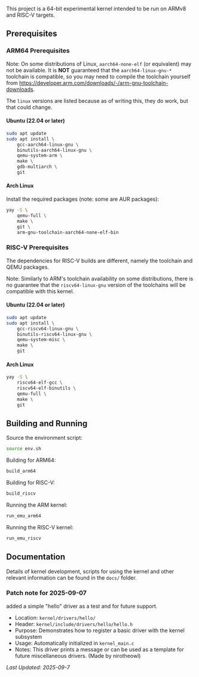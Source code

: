 This project is a 64-bit experimental kernel intended to be run on ARMv8 and RISC-V targets. 

## Prerequisites

### ARM64 Prerequisites 

Note: On some distributions of Linux, `aarch64-none-elf` (or equivalent) may not be available. It is
**NOT** guaranteed that the `aarch64-linux-gnu-*` toolchain is compatible, so you may need to compile
the toolchain yourself from https://developer.arm.com/downloads/-/arm-gnu-toolchain-downloads.

The `linux` versions are listed because as of writing this, they do work, but that could change. 

#### Ubuntu (22.04 or later)

```bash
sudo apt update
sudo apt install \
    gcc-aarch64-linux-gnu \
    binutils-aarch64-linux-gnu \
    qemu-system-arm \
    make \
    gdb-multiarch \
    git
```

#### Arch Linux

Install the required packages (note: some are AUR packages):

```bash
yay -S \
    qemu-full \
    make \
    git \
    arm-gnu-toolchain-aarch64-none-elf-bin
```

### RISC-V Prerequisites

The dependencies for RISC-V builds are different, namely the toolchain and QEMU packages. 

Note: Similarly to ARM's toolchain availability on some distributions, there is no guarantee that
the `riscv64-linux-gnu` version of the toolchains will be compatible with this kernel.

#### Ubuntu (22.04 or later) 

```bash
sudo apt update
sudo apt install \
    gcc-riscv64-linux-gnu \
    binutils-riscv64-linux-gnu \
    qemu-system-misc \
    make \
    git
```

#### Arch Linux 

```bash
yay -S \
    riscv64-elf-gcc \
    riscv64-elf-binutils \
    qemu-full \
    make \
    git
``` 

## Building and Running

Source the environment script:
```bash
source env.sh
```

Building for ARM64: 
```bash 
build_arm64 
```

Building for RISC-V: 
```bash 
build_riscv
```

Running the ARM kernel:
```bash 
run_emu_arm64
```

Running the RISC-V kernel: 
```bash 
run_emu_riscv
```



## Documentation 

Details of kernel development, scripts for using the kernel and other relevant information can be 
found in the `docs/` folder. 

### Patch note for 2025-09-07
added a simple "hello" driver as a test and for future support.  

- Location: `kernel/drivers/hello/`  
- Header: `kernel/include/drivers/hello/hello.h`  
- Purpose: Demonstrates how to register a basic driver with the kernel subsystem  
- Usage: Automatically initialized in `kernel_main.c`  
- Notes: This driver prints a message or can be used as a template for future miscellaneous drivers.
(Made by nirotheowl)

*Last Updated: 2025-09-7*



